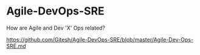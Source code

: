 # Agile-DevOps-SRE

How are Agile and Dev 'X' Ops related? 

https://github.com/Gitesh/Agile-DevOps-SRE/blob/master/Agile-Dev-Ops-SRE.md
